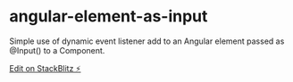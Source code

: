 # angular-element-as-input

Simple use of dynamic event listener add to an Angular element passed as @Input() to a Component.


[Edit on StackBlitz ⚡️](https://stackblitz.com/edit/angular-ivy-kahsgd)